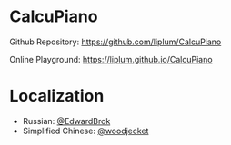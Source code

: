 # CalcuPiano

Github Repository: https://github.com/liplum/CalcuPiano

Online Playground: https://liplum.github.io/CalcuPiano

# Localization

- Russian: [@EdwardBrok](https://github.com/EdwardBrok)
- Simplified Chinese: [@woodjecket](https://github.com/woodjecket)
